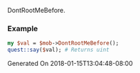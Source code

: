 DontRootMeBefore.
### Example

```perl
my $val = $mob->DontRootMeBefore();
quest::say($val); # Returns uint
```


Generated On 2018-01-15T13:04:48-08:00